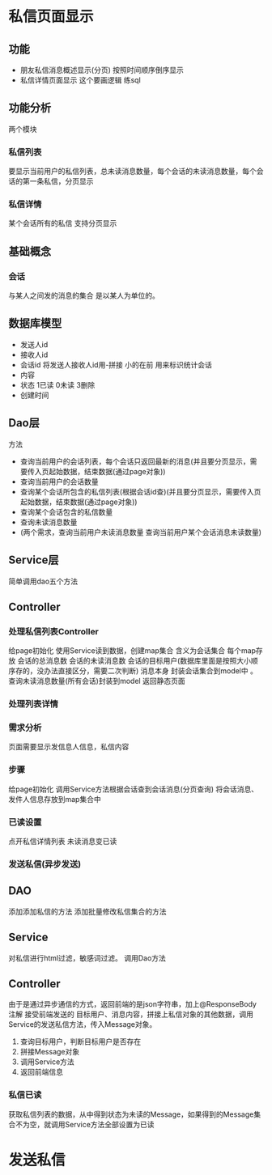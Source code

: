 # 私信页面显示
## 功能
- 朋友私信消息概述显示(分页)  按照时间顺序倒序显示
- 私信详情页面显示
这个要画逻辑  练sql
## 功能分析
两个模块
### 私信列表
要显示当前用户的私信列表，总未读消息数量，每个会话的未读消息数量，每个会话的第一条私信，分页显示
### 私信详情
某个会话所有的私信
支持分页显示

## 基础概念
### 会话
与某人之间发的消息的集合   是以某人为单位的。

## 数据库模型
- 发送人id 
- 接收人id
- 会话id    将发送人接收人id用-拼接  小的在前  用来标识统计会话
- 内容
- 状态   1已读  0未读   3删除
- 创建时间   
## Dao层
方法
- 查询当前用户的会话列表，每个会话只返回最新的消息(并且要分页显示，需要传入页起始数据，结束数据(通过page对象))
- 查询当前用户的会话数量
- 查询某个会话所包含的私信列表(根据会话id查)(并且要分页显示，需要传入页起始数据，结束数据(通过page对象))
- 查询某个会话包含的私信数量  
- 查询未读消息数量
 - (两个需求，查询当前用户未读消息数量  查询当前用户某个会话消息未读数量)

## Service层
简单调用dao五个方法

## Controller
### 处理私信列表Controller
给page初始化
使用Service读到数据，创建map集合  含义为会话集合
每个map存放   会话的总消息数  会话的未读消息数   会话的目标用户(数据库里面是按照大小顺序存的，没办法直接区分，需要二次判断)  消息本身
封装会话集合到model中   。
查询未读消息数量(所有会话)封装到model
返回静态页面
### 处理列表详情
### 需求分析
页面需要显示发信息人信息，私信内容
### 步骤
给page初始化
调用Service方法根据会话查到会话消息(分页查询)
将会话消息、发件人信息存放到map集合中





### 已读设置
点开私信详情列表  未读消息变已读
### 发送私信(异步发送)
## DAO
添加添加私信的方法
添加批量修改私信集合的方法

## Service
对私信进行html过滤，敏感词过滤。
调用Dao方法

## Controller
由于是通过异步通信的方式，返回前端的是json字符串，加上@ResponseBody注解
接受前端发送的 目标用户、消息内容，拼接上私信对象的其他数据，调用Service的发送私信方法，传入Message对象。
1. 查询目标用户，判断目标用户是否存在
2. 拼接Message对象
3. 调用Service方法
4. 返回前端信息

### 私信已读
获取私信列表的数据，从中得到状态为未读的Message，如果得到的Message集合不为空，就调用Service方法全部设置为已读


# 发送私信


